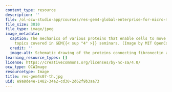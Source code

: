 ```yaml
---
content_type: resource
description: ''
file: /ol-ocw-studio-app/courses/res-gem4-global-enterprise-for-micro-mechanics-and-molecular-medicine-gem4-summer-2006-summer-2007/e9a8de4e148234a2cd302d62f9b3aa73_res-gem4s07-th.jpg
file_size: 3010
file_type: image/jpeg
image_metadata:
  caption: The mechanics of various proteins that enable cells to move is one of the
    topics covered in GEM{{< sup "4" >}} seminars. (Image by MIT OpenCourseWare.)
  credit: ''
  image-alt: Schematic drawing of the proteins connecting fibronectin and actin filaments.
learning_resource_types: []
license: https://creativecommons.org/licenses/by-nc-sa/4.0/
ocw_type: OCWImage
resourcetype: Image
title: res-gem4s07-th.jpg
uid: e9a8de4e-1482-34a2-cd30-2d62f9b3aa73
---
```

